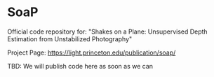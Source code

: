 # SoaP
Official code repository for: "Shakes on a Plane: Unsupervised Depth Estimation from Unstabilized Photography"

Project Page: https://light.princeton.edu/publication/soap/

TBD: We will publish code here as soon as we can
